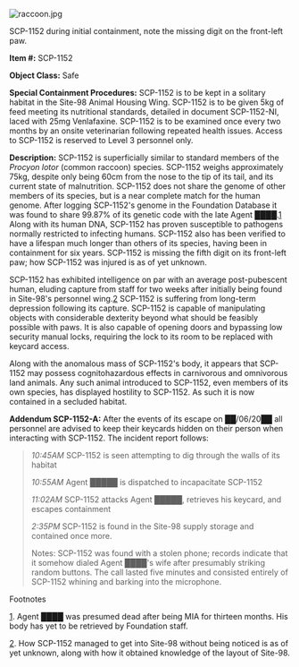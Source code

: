 ![raccoon.jpg](http://scp-wiki.wdfiles.com/local--files/adoption-poster-bandit/raccoon.jpg)

SCP-1152 during initial containment, note the missing digit on the front-left paw.

**Item #:** SCP-1152

**Object Class:** Safe

**Special Containment Procedures:** SCP-1152 is to be kept in a solitary habitat in the Site-98 Animal Housing Wing. SCP-1152 is to be given 5kg of feed meeting its nutritional standards, detailed in document SCP-1152-NI, laced with 25mg Venlafaxine. SCP-1152 is to be examined once every two months by an onsite veterinarian following repeated health issues. Access to SCP-1152 is reserved to Level 3 personnel only.

**Description:** SCP-1152 is superficially similar to standard members of the _Procyon lotor_ (common raccoon) species. SCP-1152 weighs approximately 75kg, despite only being 60cm from the nose to the tip of its tail, and its current state of malnutrition. SCP-1152 does not share the genome of other members of its species, but is a near complete match for the human genome. After logging SCP-1152's genome in the Foundation Database it was found to share 99.87% of its genetic code with the late Agent ████.[1](javascript:;) Along with its human DNA, SCP-1152 has proven susceptible to pathogens normally restricted to infecting humans. SCP-1152 also has been verified to have a lifespan much longer than others of its species, having been in containment for six years. SCP-1152 is missing the fifth digit on its front-left paw; how SCP-1152 was injured is as of yet unknown.

SCP-1152 has exhibited intelligence on par with an average post-pubescent human, eluding capture from staff for two weeks after initially being found in Site-98's personnel wing.[2](javascript:;) SCP-1152 is suffering from long-term depression following its capture. SCP-1152 is capable of manipulating objects with considerable dexterity beyond what should be feasibly possible with paws. It is also capable of opening doors and bypassing low security manual locks, requiring the lock to its room to be replaced with keycard access.

Along with the anomalous mass of SCP-1152's body, it appears that SCP-1152 may possess cognitohazardous effects in carnivorous and omnivorous land animals. Any such animal introduced to SCP-1152, even members of its own species, has displayed hostility to SCP-1152. As such it is now contained in a secluded habitat.

**Addendum SCP-1152-A:** After the events of its escape on ██/06/20██ all personnel are advised to keep their keycards hidden on their person when interacting with SCP-1152. The incident report follows:

> _10:45AM_ SCP-1152 is seen attempting to dig through the walls of its habitat
> 
> _10:55AM_ Agent █████ is dispatched to incapacitate SCP-1152
> 
> _11:02AM_ SCP-1152 attacks Agent █████, retrieves his keycard, and escapes containment
> 
> _2:35PM_ SCP-1152 is found in the Site-98 supply storage and contained once more.
> 
> Notes: SCP-1152 was found with a stolen phone; records indicate that it somehow dialed Agent ████'s wife after presumably striking random buttons. The call lasted five minutes and consisted entirely of SCP-1152 whining and barking into the microphone.

Footnotes

[1](javascript:;). Agent ████ was presumed dead after being MIA for thirteen months. His body has yet to be retrieved by Foundation staff.

[2](javascript:;). How SCP-1152 managed to get into Site-98 without being noticed is as of yet unknown, along with how it obtained knowledge of the layout of Site-98.